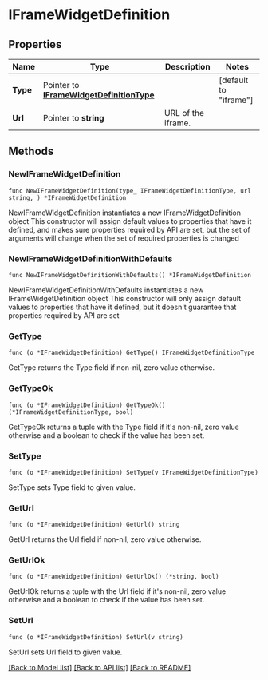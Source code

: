 # IFrameWidgetDefinition

## Properties

Name | Type | Description | Notes
------------ | ------------- | ------------- | -------------
**Type** | Pointer to [**IFrameWidgetDefinitionType**](IFrameWidgetDefinitionType.md) |  | [default to "iframe"]
**Url** | Pointer to **string** | URL of the iframe. | 

## Methods

### NewIFrameWidgetDefinition

`func NewIFrameWidgetDefinition(type_ IFrameWidgetDefinitionType, url string, ) *IFrameWidgetDefinition`

NewIFrameWidgetDefinition instantiates a new IFrameWidgetDefinition object
This constructor will assign default values to properties that have it defined,
and makes sure properties required by API are set, but the set of arguments
will change when the set of required properties is changed

### NewIFrameWidgetDefinitionWithDefaults

`func NewIFrameWidgetDefinitionWithDefaults() *IFrameWidgetDefinition`

NewIFrameWidgetDefinitionWithDefaults instantiates a new IFrameWidgetDefinition object
This constructor will only assign default values to properties that have it defined,
but it doesn't guarantee that properties required by API are set

### GetType

`func (o *IFrameWidgetDefinition) GetType() IFrameWidgetDefinitionType`

GetType returns the Type field if non-nil, zero value otherwise.

### GetTypeOk

`func (o *IFrameWidgetDefinition) GetTypeOk() (*IFrameWidgetDefinitionType, bool)`

GetTypeOk returns a tuple with the Type field if it's non-nil, zero value otherwise
and a boolean to check if the value has been set.

### SetType

`func (o *IFrameWidgetDefinition) SetType(v IFrameWidgetDefinitionType)`

SetType sets Type field to given value.


### GetUrl

`func (o *IFrameWidgetDefinition) GetUrl() string`

GetUrl returns the Url field if non-nil, zero value otherwise.

### GetUrlOk

`func (o *IFrameWidgetDefinition) GetUrlOk() (*string, bool)`

GetUrlOk returns a tuple with the Url field if it's non-nil, zero value otherwise
and a boolean to check if the value has been set.

### SetUrl

`func (o *IFrameWidgetDefinition) SetUrl(v string)`

SetUrl sets Url field to given value.



[[Back to Model list]](../README.md#documentation-for-models) [[Back to API list]](../README.md#documentation-for-api-endpoints) [[Back to README]](../README.md)


